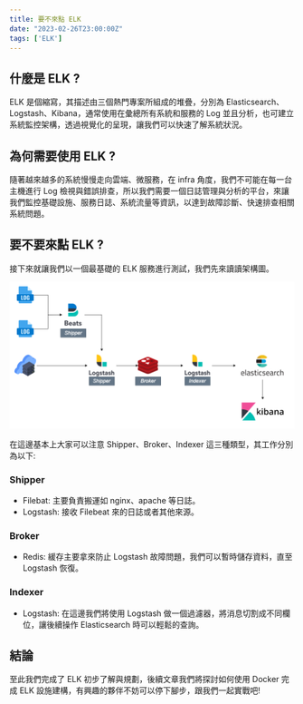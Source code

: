 ```yaml
---
title: 要不來點 ELK
date: "2023-02-26T23:00:00Z"
tags: ['ELK']
---
```


## 什麼是 ELK ?
ELK 是個縮寫，其描述由三個熱門專案所組成的堆疊，分別為 Elasticsearch、Logstash、Kibana，通常使用在彙總所有系統和服務的 Log 並且分析，也可建立系統監控架構，透過視覺化的呈現，讓我們可以快速了解系統狀況。

## 為何需要使用 ELK ?
隨著越來越多的系統慢慢走向雲端、微服務，在 infra 角度，我們不可能在每一台主機進行 Log 檢視與錯誤排查，所以我們需要一個日誌管理與分析的平台，來讓我們監控基礎設施、服務日誌、系統流量等資訊，以達到故障診斷、快速排查相關系統問題。

## 要不要來點 ELK ?
接下來就讓我們以一個最基礎的 ELK 服務進行測試，我們先來讀讀架構圖。

![ELK_架構圖](./ELK_架構圖.png)

在這邊基本上大家可以注意 Shipper、Broker、Indexer 這三種類型，其工作分別為以下:

### Shipper
* Filebat: 主要負責搬運如 nginx、apache 等日誌。
* Logstash: 接收 Filebeat 來的日誌或者其他來源。

### Broker
* Redis: 緩存主要拿來防止 Logstash 故障問題，我們可以暫時儲存資料，直至 Logstash 恢復。

### Indexer
* Logstash: 在這邊我們將使用 Logstash 做一個過濾器，將消息切割成不同欄位，讓後續操作 Elasticsearch 時可以輕鬆的查詢。

## 結論
至此我們完成了 ELK 初步了解與規劃，後續文章我們將探討如何使用 Docker 完成 ELK 設施建構，有興趣的夥伴不妨可以停下腳步，跟我們一起實戰吧!